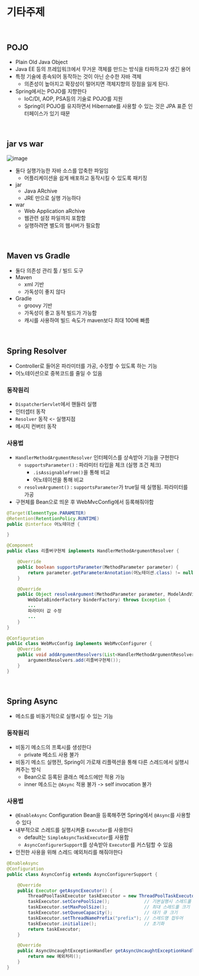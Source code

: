 # 기타주제

<br>

## POJO

- Plain Old Java Object
- Java EE 등의 프레임워크에서 무거운 객체를 만드는 방식을 타파하고자 생긴 용어
- 특정 기술에 종속되어 동작하는 것이 아닌 순수한 자바 객체
    - 의존성이 높아지고 확장성이 떨어지면 객체지향의 장점을 잃게 된다.
- Spring에서는 POJO를 지향한다
    - IoC/DI, AOP, PSA등의 기술로 POJO를 지원
    - Spring이 POJO를 유지하면서 Hibernate를 사용할 수 있는 것은 JPA 표준 인터페이스가 있기 때문

<br>

## jar vs war

![image](https://user-images.githubusercontent.com/71180414/160057160-7328cea6-0584-438f-a277-fe2cab368648.png)

- 둘다 실행가능한 자바 소스를 압축한 파일임
    - 어플리케이션을 쉽게 배포하고 동작시킬 수 있도록 패키징
- jar
    - Java ARchive
    - JRE 만으로 실행 가능하다
- war
    - Web Application aRchive
    - 웹관련 설정 파일까지 포함함
    - 실행하려면 별도의 웹서버가 필요함

<br>

## Maven vs Gradle

- 둘다 의존성 관리 툴 / 빌드 도구
- Maven
    - xml 기반
    - 가독성이 좋지 않다
- Gradle
    - groovy 기반
    - 가독성이 좋고 동적 빌드가 가능함
    - 캐시를 사용하여 빌드 속도가 maven보다 최대 100배 빠름
    
<br>

## Spring Resolver

- Controller로 들어온 파라미터를 가공, 수정할 수 있도록 하는 기능
- 어노테이션으로 중복코드를 줄일 수 있음

### 동작원리

- `DispatcherServlet`에서 핸들러 실행
- 인터셉터 동작
- `Resolver` 동작 <- 실행지점
- 메시지 컨버터 동작

### 사용법

- `HandlerMethodArgumentResolver` 인터페이스를 상속받아 기능을 구현한다
    - `supportsParameter()` : 파라미터 타입을 체크 (실행 조건 체크)
        - `.isAssignableFrom()`을 통해 비교
        - 어노테이션을 통해 비교
    - `resolveArgument()` : `supportsParameter`가 true일 때 실행됨. 파라미터를 가공
- 구현체를 Bean으로 띄운 후 WebMvcConfig에서 등록해줘야함

```java
@Target(ElementType.PARAMETER)
@Retention(RetentionPolicy.RUNTIME)
public @interface 어노테이션 {

}
```

```java
@Component
public class 리졸버구현체 implements HandlerMethodArgumentResolver {

    @Override
    public boolean supportsParameter(MethodParameter parameter) {
        return parameter.getParameterAnnotation(어노테이션.class) != null;
    }

    @Override
    public Object resolveArgument(MethodParameter parameter, ModelAndViewContainer mavContainer, NativeWebRequest webRequest,
        WebDataBinderFactory binderFactory) throws Exception {
        ...
        파라미터 값 수정
        ...
    }
}
```

```java
@Configuration
public class WebMvcConfig implements WebMvcConfigurer {
    @Override
    public void addArgumentResolvers(List<HandlerMethodArgumentResolver> argumentResolvers) {
        argumentResolvers.add(리졸버구현체());
    }
}
```

<br>

## Spring Async

- 메소드를 비동기적으로 실행시킬 수 있는 기능

### 동작원리

- 비동기 메소드의 프록시를 생성한다
    - private 메소드 사용 불가
- 비동기 메소드 실행전, Spring이 가로채 리플렉션을 통해 다른 스레드에서 실행시켜주는 방식
    - Bean으로 등록된 클래스 메소드에만 적용 가능
    - inner 메소드는 `@Async` 적용 불가 -> self invocation 불가

### 사용법

- `@EnableAsync` Configuration Bean을 등록해주면 Spring에서 `@Async`를 사용할 수 있다
- 내부적으로 스레드를 실행시켜줄 `Executor`를 사용한다
    - default는 `SimpleAsyncTaskExecutor`를 사용함
    - `AsyncConfigurerSupport`를 상속받아 `Executor`를 커스텀할 수 있음
- 안전한 사용을 위해 스레드 예외처리를 해줘야한다

```java
@EnableAsync
@Configuration
public class AsyncConfig extends AsyncConfigurerSupport {

    @Override
    public Executor getAsyncExecutor() {
        ThreadPoolTaskExecutor taskExecutor = new ThreadPoolTaskExecutor();
        taskExecutor.setCorePoolSize();             // 기본실행시 스레드풀 크기
        taskExecutor.setMaxPoolSize();              // 최대 스레드풀 크기
        taskExecutor.setQueueCapacity();            // 대기 큐 크기
        taskExecutor.setThreadNamePrefix("prefix"); // 스레드명 접두어
        taskExecutor.initialize();                  // 초기화
        return taskExecutor;
    }

    @Override
    public AsyncUncaughtExceptionHandler getAsyncUncaughtExceptionHandler() {
        return new 예외처리();
    }
}
```

<br>